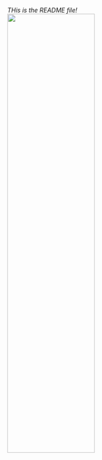 <i>THis is the README file!</i>
<br>
<img src="https://github.com/nanditanagappa/Reach-Engine/blob/master/image.jpg?raw=true" width="200" height="1000">
